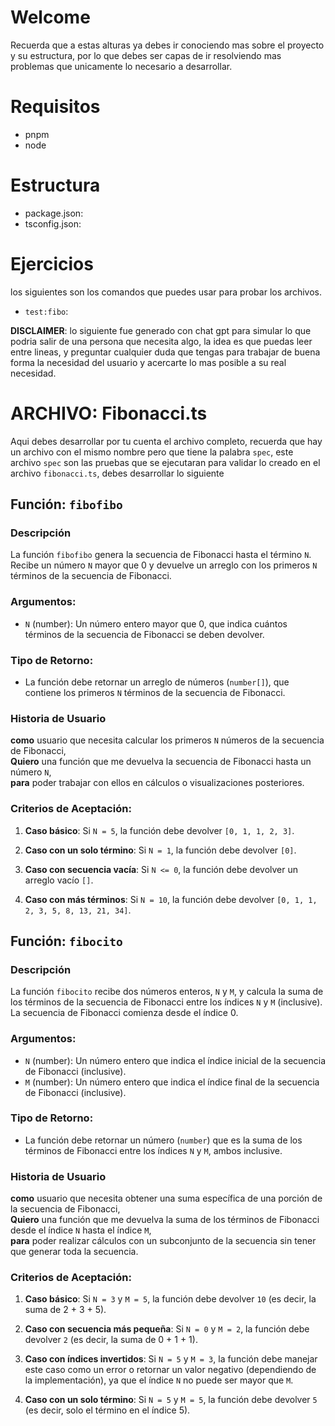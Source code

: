 # Welcome
Recuerda que a estas alturas ya debes ir conociendo mas sobre el proyecto y su estructura, por lo que debes ser capas de ir resolviendo mas problemas que unicamente lo necesario a desarrollar.

# Requisitos
- pnpm
- node

# Estructura
- package.json: <completar que es este archivo aqui>
- tsconfig.json: <completar que es este archivo aqui>

# Ejercicios
los siguientes son los comandos que puedes usar para probar los archivos.
- `test:fibo`: <completar aqui donde se encuentra esta linea y como es que funciona>

**DISCLAIMER**: lo siguiente fue generado con chat gpt para simular lo que podria salir de una persona que necesita algo, la idea es que puedas leer entre lineas, y preguntar cualquier duda que tengas para trabajar de buena forma la necesidad del usuario y acercarte lo mas posible a su real necesidad.

# ARCHIVO: Fibonacci.ts
Aqui debes desarrollar por tu cuenta el archivo completo, recuerda que hay un archivo con el mismo nombre pero que tiene la palabra `spec`, este archivo `spec` son las pruebas que se ejecutaran para validar lo creado en el archivo `fibonacci.ts`, debes desarrollar lo siguiente

## Función: `fibofibo`
### Descripción
La función `fibofibo` genera la secuencia de Fibonacci hasta el término `N`. Recibe un número `N` mayor que 0 y devuelve un arreglo con los primeros `N` términos de la secuencia de Fibonacci.

### Argumentos:
- `N` (number): Un número entero mayor que 0, que indica cuántos términos de la secuencia de Fibonacci se deben devolver.

### Tipo de Retorno:
- La función debe retornar un arreglo de números (`number[]`), que contiene los primeros `N` términos de la secuencia de Fibonacci.

### Historia de Usuario
**como** usuario que necesita calcular los primeros `N` números de la secuencia de Fibonacci,  
**Quiero** una función que me devuelva la secuencia de Fibonacci hasta un número `N`,  
**para** poder trabajar con ellos en cálculos o visualizaciones posteriores.

### Criterios de Aceptación:

1. **Caso básico**: Si `N = 5`, la función debe devolver `[0, 1, 1, 2, 3]`.
   
2. **Caso con un solo término**: Si `N = 1`, la función debe devolver `[0]`.
   
3. **Caso con secuencia vacía**: Si `N <= 0`, la función debe devolver un arreglo vacío `[]`.

4. **Caso con más términos**: Si `N = 10`, la función debe devolver `[0, 1, 1, 2, 3, 5, 8, 13, 21, 34]`.

## Función: `fibocito`

### Descripción
La función `fibocito` recibe dos números enteros, `N` y `M`, y calcula la suma de los términos de la secuencia de Fibonacci entre los índices `N` y `M` (inclusive). La secuencia de Fibonacci comienza desde el índice 0.

### Argumentos:
- `N` (number): Un número entero que indica el índice inicial de la secuencia de Fibonacci (inclusive).
- `M` (number): Un número entero que indica el índice final de la secuencia de Fibonacci (inclusive).

### Tipo de Retorno:
- La función debe retornar un número (`number`) que es la suma de los términos de Fibonacci entre los índices `N` y `M`, ambos inclusive.

### Historia de Usuario
**como** usuario que necesita obtener una suma específica de una porción de la secuencia de Fibonacci,  
**Quiero** una función que me devuelva la suma de los términos de Fibonacci desde el índice `N` hasta el índice `M`,  
**para** poder realizar cálculos con un subconjunto de la secuencia sin tener que generar toda la secuencia.

### Criterios de Aceptación:

1. **Caso básico**: Si `N = 3` y `M = 5`, la función debe devolver `10` (es decir, la suma de 2 + 3 + 5).

2. **Caso con secuencia más pequeña**: Si `N = 0` y `M = 2`, la función debe devolver `2` (es decir, la suma de 0 + 1 + 1).

3. **Caso con índices invertidos**: Si `N = 5` y `M = 3`, la función debe manejar este caso como un error o retornar un valor negativo (dependiendo de la implementación), ya que el índice `N` no puede ser mayor que `M`.

4. **Caso con un solo término**: Si `N = 5` y `M = 5`, la función debe devolver `5` (es decir, solo el término en el índice 5).


